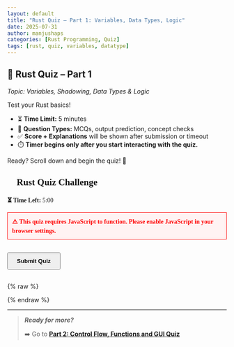 ```yaml
---
layout: default
title: "Rust Quiz – Part 1: Variables, Data Types, Logic"
date: 2025-07-31
author: manjushaps
categories: [Rust Programming, Quiz]
tags: [rust, quiz, variables, datatype]
---
```


## 🧠 Rust Quiz – Part 1  
_Topic: Variables, Shadowing, Data Types & Logic_

Test your Rust basics!

- ⏳ **Time Limit:** 5 minutes  
- 🧠 **Question Types:** MCQs, output prediction, concept checks  
- ✅ **Score + Explanations** will be shown after submission or timeout
- ⏱️ **Timer begins only after you start interacting with the quiz.**

Ready? Scroll down and begin the quiz! 🚀

<!-- rust-quiz.html -->
<div id="quiz-app" style="font-family: Lucida Sans; max-width: 900px; margin: auto;">
  <h2>🧠 Rust Quiz Challenge</h2>
  <p><strong>⏳ Time Left:</strong> <span id="timer">5:00</span></p>

  <noscript>
    <div style="color: red; font-weight: bold; padding: 10px; border: 1px solid red; background: #fff3f3;">
      ⚠️ This quiz requires JavaScript to function. Please enable JavaScript in your browser settings.
    </div>
  </noscript>

  <form id="quiz-form" style="overflow-y: auto; max-height: 600px; padding-right: 10px;">
    <!-- Questions will be injected here -->
  </form>

  <br>
  <button id="submit-btn" style="padding: 10px 20px; font-weight: bold;">Submit Quiz</button>

  <div id="results" style="margin-top: 30px;"></div>
</div>

{% raw %}
<script src="/assets/js/rust-quiz-common.js"></script>
<script src="/assets/js/rust-quiz-part-1-ques.js"></script>
{% endraw %}

---

> ***Ready for more?***  
>
> ➡️ Go to **[Part 2: Control Flow, Functions and GUI Quiz](https://manjushaps.github.io/Rust-Quiz-Part-2/)**
